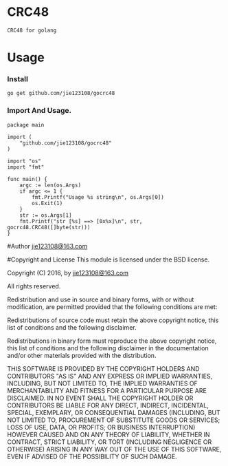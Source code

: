 # CRC48
```
CRC48 for golang
```

# Usage

### Install
```
go get github.com/jie123108/gocrc48
```

### Import And Usage.
```
package main

import (
	"github.com/jie123108/gocrc48"
)

import "os"
import "fmt"

func main() {
	argc := len(os.Args)
	if argc <= 1 {
		fmt.Printf("Usage %s string\n", os.Args[0])
		os.Exit(1)
	}
	str := os.Args[1]
	fmt.Printf("str [%s] ==> [0x%x]\n", str, gocrc48.CRC48([]byte(str)))
}

```

#Author
jie123108@163.com

#Copyright and License
This module is licensed under the BSD license.

Copyright (C) 2016, by jie123108@163.com

All rights reserved.

Redistribution and use in source and binary forms, with or without modification, are permitted provided that the following conditions are met:

Redistributions of source code must retain the above copyright notice, this list of conditions and the following disclaimer.

Redistributions in binary form must reproduce the above copyright notice, this list of conditions and the following disclaimer in the documentation and/or other materials provided with the distribution.

THIS SOFTWARE IS PROVIDED BY THE COPYRIGHT HOLDERS AND CONTRIBUTORS "AS IS" AND ANY EXPRESS OR IMPLIED WARRANTIES, INCLUDING, BUT NOT LIMITED TO, THE IMPLIED WARRANTIES OF MERCHANTABILITY AND FITNESS FOR A PARTICULAR PURPOSE ARE DISCLAIMED. IN NO EVENT SHALL THE COPYRIGHT HOLDER OR CONTRIBUTORS BE LIABLE FOR ANY DIRECT, INDIRECT, INCIDENTAL, SPECIAL, EXEMPLARY, OR CONSEQUENTIAL DAMAGES (INCLUDING, BUT NOT LIMITED TO, PROCUREMENT OF SUBSTITUTE GOODS OR SERVICES; LOSS OF USE, DATA, OR PROFITS; OR BUSINESS INTERRUPTION) HOWEVER CAUSED AND ON ANY THEORY OF LIABILITY, WHETHER IN CONTRACT, STRICT LIABILITY, OR TORT (INCLUDING NEGLIGENCE OR OTHERWISE) ARISING IN ANY WAY OUT OF THE USE OF THIS SOFTWARE, EVEN IF ADVISED OF THE POSSIBILITY OF SUCH DAMAGE.
